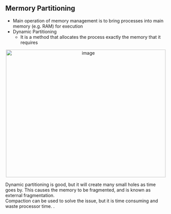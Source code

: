## Mermory Partitioning 
- Main operation of memory management is to bring processes into main memory (e.g. RAM) for execution
- Dynamic Partitioning
  - It is a method that allocates the process exactly the memory that it requires
<p align="center">
<img width="500" height="400" alt="image" src="https://github.com/user-attachments/assets/9d6a468c-39dc-4aec-af9d-753578bd3d84" />
</p>
Dynamic partitioning is good, but it will create many small holes as time goes by. This causes the memory to be fragmented, and is known as external fragmentation. <br>
Compaction can be used to solve the issue, but it is time consuming and waste processor time. .











































